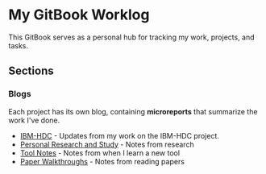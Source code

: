 # My GitBook Worklog

This GitBook serves as a personal hub for tracking my work, projects, and tasks.

## Sections

###  Blogs
Each project has its own blog, containing **microreports** that summarize the work I've done.

- [IBM-HDC](blogs/IBM-HDC.md) - Updates from my work on the IBM-HDC project.
- [Personal Research and Study](blogs/Personal-Study.md) - Notes from research
- [Tool Notes](blogs/tool_notes.md) - Notes from when I learn a new tool
- [Paper Walkthroughs](blogs/paper_walkthroughs.md) - Notes from reading papers

